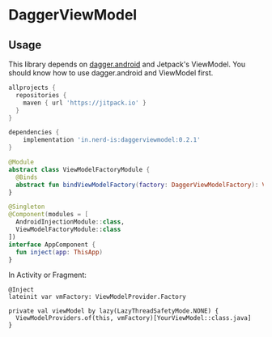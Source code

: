 # DaggerViewModel

## Usage

This library depends on [dagger.android](https://github.com/google/dagger) and Jetpack's ViewModel. You should know how to use dagger.android and ViewModel first.

```groovy
allprojects {
  repositories {
    maven { url 'https://jitpack.io' }
  }
}

dependencies {
    implementation 'in.nerd-is:daggerviewmodel:0.2.1'
}
```

```kotlin
@Module
abstract class ViewModelFactoryModule {
  @Binds
  abstract fun bindViewModelFactory(factory: DaggerViewModelFactory): ViewModelProvider.Factory
}
```

```kotlin
@Singleton
@Component(modules = [
  AndroidInjectionModule::class,
  ViewModelFactoryModule::class
])
interface AppComponent {
  fun inject(app: ThisApp)
}
```

In Activity or Fragment:
```koltin
@Inject
lateinit var vmFactory: ViewModelProvider.Factory

private val viewModel by lazy(LazyThreadSafetyMode.NONE) {
  ViewModelProviders.of(this, vmFactory)[YourViewModel::class.java]
}
```
